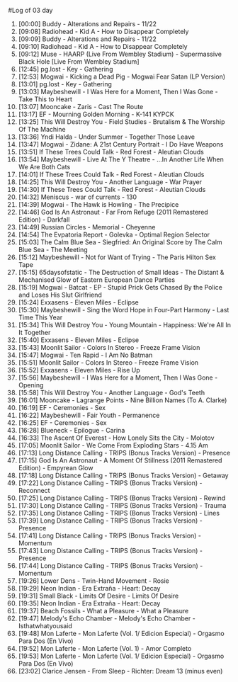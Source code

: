 #Log of 03 day

1. [00:00] Buddy - Alterations and Repairs - 11/22
1. [09:08] Radiohead - Kid A - How to Disappear Completely
1. [09:09] Buddy - Alterations and Repairs - 11/22
1. [09:10] Radiohead - Kid A - How to Disappear Completely
1. [09:12] Muse - HAARP (Live From Wembley Stadium) - Supermassive Black Hole [Live From Wembley Stadium]
1. [12:45] pg.lost - Key - Gathering
1. [12:53] Mogwai - Kicking a Dead Pig - Mogwai Fear Satan (LP Version)
1. [13:01] pg.lost - Key - Gathering
1. [13:03] Maybeshewill - I Was Here for a Moment, Then I Was Gone - Take This to Heart
1. [13:07] Mooncake - Zaris - Cast The Route
1. [13:17] EF - Mourning Golden Morning - K-141 KYPCK
1. [13:25] This Will Destroy You - Field Studies - Brutalism & The Worship Of The Machine
1. [13:36] Yndi Halda - Under Summer - Together Those Leave
1. [13:47] Mogwai - Zidane: A 21st Century Portrait - I Do Have Weapons
1. [13:51] If These Trees Could Talk - Red Forest - Aleutian Clouds
1. [13:54] Maybeshewill - Live At The Y Theatre - ...In Another Life When We Are Both Cats
1. [14:01] If These Trees Could Talk - Red Forest - Aleutian Clouds
1. [14:25] This Will Destroy You - Another Language - War Prayer
1. [14:30] If These Trees Could Talk - Red Forest - Aleutian Clouds
1. [14:32] Meniscus - war of currents - 130
1. [14:39] Mogwai - The Hawk is Howling - The Precipice
1. [14:46] God Is An Astronaut - Far From Refuge (2011 Remastered Edition) - Darkfall
1. [14:49] Russian Circles - Memorial - Cheyenne
1. [14:54] The Evpatoria Report - Golevka - Optimal Region Selector
1. [15:03] The Calm Blue Sea - Siegfried: An Original Score by The Calm Blue Sea - The Meeting
1. [15:12] Maybeshewill - Not for Want of Trying - The Paris Hilton Sex Tape
1. [15:15] 65daysofstatic - The Destruction of Small Ideas - The Distant & Mechanised Glow of Eastern European Dance Parties
1. [15:19] Mogwai - Batcat - EP - Stupid Prick Gets Chased By the Police and Loses His Slut Girlfriend
1. [15:24] Exxasens - Eleven Miles - Eclipse
1. [15:30] Maybeshewill - Sing the Word Hope in Four-Part Harmony - Last Time This Year
1. [15:34] This Will Destroy You - Young Mountain - Happiness: We're All In It Together
1. [15:40] Exxasens - Eleven Miles - Eclipse
1. [15:43] Moonlit Sailor - Colors In Stereo - Freeze Frame Vision
1. [15:47] Mogwai - Ten Rapid - I Am No Batman
1. [15:51] Moonlit Sailor - Colors In Stereo - Freeze Frame Vision
1. [15:52] Exxasens - Eleven Miles - Rise Up
1. [15:56] Maybeshewill - I Was Here for a Moment, Then I Was Gone - Opening
1. [15:58] This Will Destroy You - Another Language - God's Teeth
1. [16:01] Mooncake - Lagrange Points - Nine Billion Names (To A. Clarke)
1. [16:19] EF - Ceremonies - Sex
1. [16:22] Maybeshewill - Fair Youth - Permanence
1. [16:25] EF - Ceremonies - Sex
1. [16:28] Blueneck - Epilogue - Carina
1. [16:33] The Ascent Of Everest - How Lonely Sits the City - Molotov
1. [17:05] Moonlit Sailor - We Come From Exploding Stars - 4.15 Am
1. [17:13] Long Distance Calling - TRIPS (Bonus Tracks Version) - Presence
1. [17:15] God Is An Astronaut - A Moment Of Stillness (2011 Remastered Edition) - Empyrean Glow
1. [17:18] Long Distance Calling - TRIPS (Bonus Tracks Version) - Getaway
1. [17:22] Long Distance Calling - TRIPS (Bonus Tracks Version) - Reconnect
1. [17:25] Long Distance Calling - TRIPS (Bonus Tracks Version) - Rewind
1. [17:30] Long Distance Calling - TRIPS (Bonus Tracks Version) - Trauma
1. [17:35] Long Distance Calling - TRIPS (Bonus Tracks Version) - Lines
1. [17:39] Long Distance Calling - TRIPS (Bonus Tracks Version) - Presence
1. [17:41] Long Distance Calling - TRIPS (Bonus Tracks Version) - Momentum
1. [17:43] Long Distance Calling - TRIPS (Bonus Tracks Version) - Presence
1. [17:44] Long Distance Calling - TRIPS (Bonus Tracks Version) - Momentum
1. [19:26] Lower Dens - Twin-Hand Movement - Rosie
1. [19:29] Neon Indian - Era Extraña - Heart: Decay
1. [19:31] Small Black - Limits Of Desire - Limits Of Desire
1. [19:35] Neon Indian - Era Extraña - Heart: Decay
1. [19:37] Beach Fossils - What a Pleasure - What a Pleasure
1. [19:47] Melody's Echo Chamber - Melody's Echo Chamber - Isthatwhatyousaid
1. [19:48] Mon Laferte - Mon Laferte (Vol. 1/ Edicion Especial) - Orgasmo Para Dos (En Vivo)
1. [19:52] Mon Laferte - Mon Laferte (Vol. 1) - Amor Completo
1. [19:53] Mon Laferte - Mon Laferte (Vol. 1/ Edicion Especial) - Orgasmo Para Dos (En Vivo)
1. [23:02] Clarice Jensen - From Sleep - Richter: Dream 13 (minus even)
